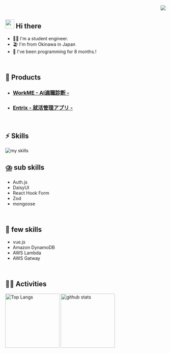 <!-- 1. GitHub usernameを変更 -->
<div align="right">
  <img src="https://komarev.com/ghpvc/?username=username" />
</div>


<!-- 2. プロフィールや連絡先を変更 -->
## <img src="https://media.giphy.com/media/hvRJCLFzcasrR4ia7z/giphy.gif" width="28"> Hi there

- 🧑‍💻 I'm a student engineer.
- 🏖️ I'm from Okinawa in Japan
- 🌱 I've been programming for 8 months.!
<br>

## 🧸 Products
- ### [WorkME       - AI適職診断 - ](https://github.com/mkw-tom/tekishoku-sinndann)

- ### [Entrix       - 就活管理アプリ - ](https://github.com/mkw-tom/shuukatu-app)

<br>

## ⚡️ Skills
<img alt="my skills" src="https://skillicons.dev/icons?theme=dark&perline=7&i=html,css,js,ts,react,next,mongodb,nodejs,firebase,supabase,expressjs,mui,tailwindcss,postman,vercel,redux,docker" />
<br>

## ⛈️ sub skills
* Auth.js
* DaisyUI
* React Hook Form
* Zod
* mongoose
<br>

## 🤏 few skills
* vue.js
* Amazon DynamoDB
* AWS Lambda
* AWS Gatway
<br>

<!-- 4. GitHub usernameを変更, 2箇所 -->
<!-- ライトモート：theme=light, ダークモート：theme=vue-dark  -->
## 🏃‍♀️ Activities
<div align="left"> 
  <img alt="Top Langs" height="170px" src="https://github-readme-stats.vercel.app/api?username=mkw-tom&theme=vue-dark&layout=compact" />
  <img alt="github stats" height="170px" src="https://github-readme-stats.vercel.app/api/top-langs/?username=mkw-tom&theme=vue-dark&layout=compact" />
</div>
